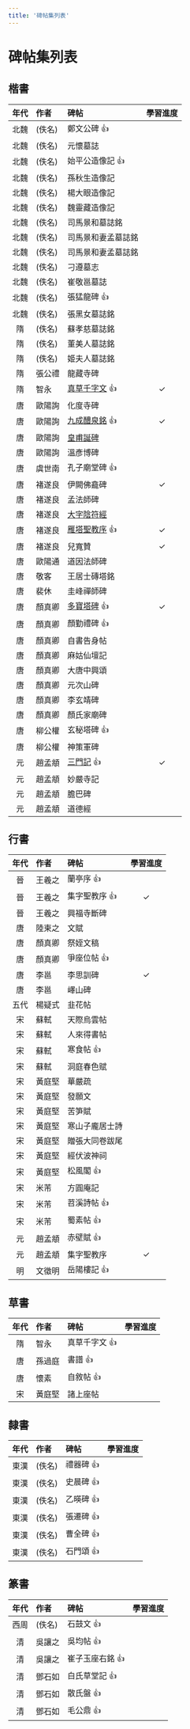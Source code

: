 ```yaml
---
title: '碑帖集列表'
---
```

# 碑帖集列表

## 楷書

| 年代 | 作者   | 碑帖                                     | 學習進度 |
| :--: | :----- | :--------------------------------------- | :------: |
| 北魏 | (佚名) | 鄭文公碑 :+1:                            |          |
| 北魏 | (佚名) | 元懷墓誌                                 |          |
| 北魏 | (佚名) | 始平公造像記 :+1:                        |          |
| 北魏 | (佚名) | 孫秋生造像記                             |          |
| 北魏 | (佚名) | 楊大眼造像記                             |          |
| 北魏 | (佚名) | 魏靈藏造像記                             |          |
| 北魏 | (佚名) | 司馬景和墓誌銘                           |          |
| 北魏 | (佚名) | 司馬景和妻孟墓誌銘                       |          |
| 北魏 | (佚名) | 司馬景和妻孟墓誌銘                       |          |
| 北魏 | (佚名) | 刁遵墓志                                 |          |
| 北魏 | (佚名) | 崔敬邕墓誌                               |          |
| 北魏 | (佚名) | 張猛龍碑 :+1:                            |          |
| 北魏 | (佚名) | 張黑女墓誌銘                             |          |
|  隋  | (佚名) | 蘇孝慈墓誌銘                             |          |
|  隋  | (佚名) | 董美人墓誌銘                             |          |
|  隋  | (佚名) | 姬夫人墓誌銘                             |          |
|  隋  | 張公禮 | 龍藏寺碑                                 |          |
|  隋  | 智永   | [真草千字文](./智永-真草千字文) :+1:     |    ✓    |
|  唐  | 歐陽詢 | 化度寺碑                                 |          |
|  唐  | 歐陽詢 | [九成醴泉銘](./歐陽詢-九成宮醴泉銘) :+1: |    ✓    |
|  唐  | 歐陽詢 | [皇甫誕碑](./歐陽詢-皇甫誕碑)            |          |
|  唐  | 歐陽詢 | 溫彥博碑                                 |          |
|  唐  | 虞世南 | 孔子廟堂碑 :+1:                          |          |
|  唐  | 褚遂良 | 伊闕佛龕碑                               |    ✓    |
|  唐  | 褚遂良 | 孟法師碑                                 |          |
|  唐  | 褚遂良 | [大字陰符經](./褚遂良-大字陰符經)        |          |
|  唐  | 褚遂良 | [雁塔聖教序](./褚遂良-雁塔聖教序) :+1:   |    ✓    |
|  唐  | 褚遂良 | 兒寬贊                                   |    ✓    |
|  唐  | 歐陽通 | 道因法師碑                               |          |
|  唐  | 敬客   | 王居士磚塔銘                             |          |
|  唐  | 裴休   | 圭峰禪師碑                               |          |
|  唐  | 顏真卿 | [多寶塔碑](./顏真卿-多寶塔碑) :+1:       |    ✓    |
|  唐  | 顏真卿 | 顏勤禮碑 :+1:                            |          |
|  唐  | 顏真卿 | 自書告身帖                               |          |
|  唐  | 顏真卿 | 麻姑仙壇記                               |          |
|  唐  | 顏真卿 | 大唐中興頌                               |          |
|  唐  | 顏真卿 | 元次山碑                                 |          |
|  唐  | 顏真卿 | 李玄靖碑                                 |          |
|  唐  | 顏真卿 | 顏氏家廟碑                               |          |
|  唐  | 柳公權 | 玄秘塔碑 :+1:                            |          |
|  唐  | 柳公權 | 神策軍碑                                 |          |
|  元  | 趙孟頫 | [三門記](./趙孟頫-三門記) :+1:           |    ✓    |
|  元  | 趙孟頫 | 妙嚴寺記                                 |          |
|  元  | 趙孟頫 | 膽巴碑                                   |          |
|  元  | 趙孟頫 | 道德經                                   |          |


## 行書

| 年代 | 作者   | 碑帖            | 學習進度 |
| :--: | :----- | :-------------- | :------: |
|  晉  | 王羲之 | 蘭亭序 :+1:     |          |
|  晉  | 王羲之 | 集字聖教序 :+1: |    ✓    |
|  晉  | 王羲之 | 興福寺斷碑      |          |
|  唐  | 陸柬之 | 文賦            |          |
|  唐  | 顏真卿 | 祭姪文稿        |          |
|  唐  | 顏真卿 | 爭座位帖 :+1:   |          |
|  唐  | 李邕   | 李思訓碑        |    ✓    |
|  唐  | 李邕   | 嶧山碑          |          |
| 五代 | 楊疑式 | 韭花帖          |          |
|  宋  | 蘇軾   | 天際烏雲帖      |          |
|  宋  | 蘇軾   | 人來得書帖      |          |
|  宋  | 蘇軾   | 寒食帖 :+1:     |          |
|  宋  | 蘇軾   | 洞庭春色赋      |          |
|  宋  | 黃庭堅 | 華嚴疏          |          |
|  宋  | 黃庭堅 | 發願文          |          |
|  宋  | 黃庭堅 | 苦笋賦          |          |
|  宋  | 黃庭堅 | 寒山子龐居士詩  |          |
|  宋  | 黃庭堅 | 贈張大同卷跋尾  |          |
|  宋  | 黃庭堅 | 經伏波神祠      |          |
|  宋  | 黃庭堅 | 松風閣 :+1:     |          |
|  宋  | 米芾   | 方圓庵記        |          |
|  宋  | 米芾   | 苕溪詩帖 :+1:   |          |
|  宋  | 米芾   | 蜀素帖 :+1:     |          |
|  元  | 趙孟頫 | 赤壁賦 :+1:     |          |
|  元  | 趙孟頫 | 集字聖教序      |    ✓    |
|  明  | 文徵明 | 岳陽樓記 :+1:   |          |

## 草書
| 年代 | 作者   | 碑帖            | 學習進度 |
| :--: | :----- | :-------------- | :------: |
|  隋  | 智永   | 真草千字文 :+1: |          |
|  唐  | 孫過庭 | 書譜 :+1:       |          |
|  唐  | 懷素   | 自敘帖 :+1:     |          |
|  宋  | 黃庭堅 | 諸上座帖        |          |

## 隸書
| 年代 | 作者   | 碑帖        | 學習進度 |
| :--: | :----- | :---------- | :------- |
| 東漢 | (佚名) | 禮器碑 :+1: |          |
| 東漢 | (佚名) | 史晨碑 :+1: |          |
| 東漢 | (佚名) | 乙暎碑 :+1: |          |
| 東漢 | (佚名) | 張遷碑 :+1: |          |
| 東漢 | (佚名) | 曹全碑 :+1: |          |
| 東漢 | (佚名) | 石門頌 :+1: |          |

## 篆書
| 年代 | 作者   | 碑帖              | 學習進度 |
| :--: | :----- | :---------------- | :------: |
| 西周 | (佚名) | 石鼓文 :+1:       |          |
|  清  | 吳讓之 | 吳均帖 :+1:       |          |
|  清  | 吳讓之 | 崔子玉座右銘 :+1: |          |
|  清  | 鄧石如 | 白氏草堂記 :+1:   |          |
|  清  | 鄧石如 | 散氏盤 :+1:       |          |
|  清  | 鄧石如 | 毛公鼎 :+1:       |          |